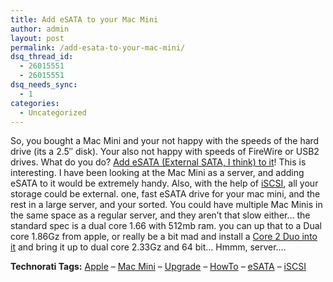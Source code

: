 ```yaml
---
title: Add eSATA to your Mac Mini
author: admin
layout: post
permalink: /add-esata-to-your-mac-mini/
dsq_thread_id:
  - 26015551
  - 26015551
dsq_needs_sync:
  - 1
categories:
  - Uncategorized
---
```

So, you bought a Mac Mini and your not happy with the speeds of the hard drive (its a 2.5&#8243; disk). Your also not happy with speeds of FireWire or USB2 drives. What do you do? [Add eSATA (External SATA, I think) to it][1]! This is interesting. I have been looking at the Mac Mini as a server, and adding eSATA to it would be extremely handy. Also, with the help of [iSCSI][2], all your storage could be external. one, fast eSATA drive for your mac mini, and the rest in a large server, and your sorted. You could have multiple Mac Minis in the same space as a regular server, and they aren&#8217;t that slow either&#8230; the standard spec is a dual core 1.66 with 512mb ram. you can up that to a Dual core 1.86Gz from apple, or really be a bit mad and install a [Core 2 Duo into it][3]&nbsp;and bring it up to dual core 2.33Gz and 64 bit&#8230; Hmmm, server&#8230;.</p> 

**Technorati Tags:** <a href="http://technorati.com/tag/Apple" rel="tag">Apple</a> &#8211; <a href="http://technorati.com/tag/Mac%20Mini" rel="tag">Mac Mini</a> &#8211; <a href="http://technorati.com/tag/Upgrade" rel="tag">Upgrade</a> &#8211; <a href="http://technorati.com/tag/HowTo" rel="tag">HowTo</a> &#8211; <a href="http://technorati.com/tag/eSATA" rel="tag">eSATA</a> &#8211; <a href="http://technorati.com/tag/iSCSI" rel="tag">iSCSI</a>

 [1]: http://www.erebos.net/articles/macmini_esata/macmini_esata.php
 [2]: http://blog.lotas-smartman.net/archive/tags/iscsi/default.aspx
 [3]: http://www.hardmac.com/articles/69/